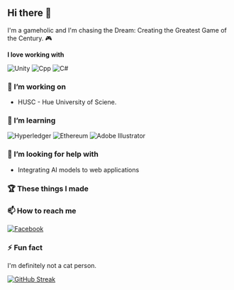 ## Hi there 👋

I'm a gameholic and I'm chasing the Dream: Creating the Greatest Game of the Century. 🎮

**I love working with**

<div display="flex">
  <img src="https://img.shields.io/badge/unity-000000.svg?style=for-the-badge&logo=unity&logoColor=ffffff" alt="Unity"/>
  <img src="https://img.shields.io/badge/C++-659ad2.svg?style=for-the-badge&logo=cplusplus&logoColor=ffffff" alt="Cpp"/>
  <img src="https://img.shields.io/badge/c%20sharp-953dac.svg?style=for-the-badge&logo=csharp&logoColor=ffffff" alt="C#"/>
</div>

### 🔭 I’m working on

- HUSC - Hue University of Sciene.

### 🌱 I’m learning

<div display="flex">
  <img src="https://img.shields.io/badge/hyperledger-2F3134?style=for-the-badge&logo=hyperledger&logoColor=white" alt="Hyperledger"/>
  <img src="https://img.shields.io/badge/Ethereum-3C3C3D?style=for-the-badge&logo=Ethereum&logoColor=white" alt="Ethereum"/>
  <img src="https://img.shields.io/badge/adobe%20illustrator-%23FF9A00.svg?style=for-the-badge&logo=adobe%20illustrator&logoColor=white" alt="Adobe Illustrator"/>
</div>

### 🤔 I’m looking for help with

- Integrating AI models to web applications

### 🏆 These things I made

### 📫 How to reach me
<div display="flex">
  <a href="https://www.facebook.com/Tizundz/">
    <img src="https://img.shields.io/badge/Facebook-%230077B5.svg?style=for-the-badge&logo=facebook&logoColor=white" alt="Facebook"/>
  </a>
</div>

### ⚡ Fun fact

I'm definitely not a cat person.

[![GitHub Streak](https://github-readme-streak-stats.herokuapp.com/?user=DenverCoder1)](https://git.io/streak-stats)
